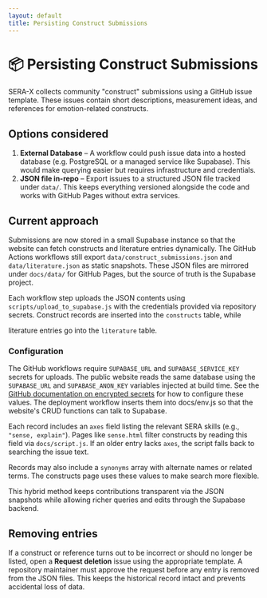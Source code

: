 ```yaml
---
layout: default
title: Persisting Construct Submissions
---
```


# 📦 Persisting Construct Submissions

SERA-X collects community "construct" submissions using a GitHub issue template.
These issues contain short descriptions, measurement ideas, and references for
emotion-related constructs.

## Options considered

1. **External Database** – A workflow could push issue data into a hosted
   database (e.g. PostgreSQL or a managed service like Supabase). This would
   make querying easier but requires infrastructure and credentials.
2. **JSON file in-repo** – Export issues to a structured JSON file tracked under
   `data/`. This keeps everything versioned alongside the code and works with
   GitHub Pages without extra services.

## Current approach

Submissions are now stored in a small Supabase instance so that the website can
fetch constructs and literature entries dynamically. The GitHub Actions
workflows still export `data/construct_submissions.json` and
`data/literature.json` as static snapshots. These JSON files are mirrored under
`docs/data/` for GitHub Pages, but the source of truth is the Supabase project.

Each workflow step uploads the JSON contents using
`scripts/upload_to_supabase.js` with the credentials provided via repository
secrets. Construct records are inserted into the `constructs` table, while

literature entries go into the `literature` table.

### Configuration

The GitHub workflows require `SUPABASE_URL` and `SUPABASE_SERVICE_KEY` secrets
for uploads. The public website reads the same database using the
`SUPABASE_URL` and `SUPABASE_ANON_KEY` variables injected at build time. See the
[GitHub documentation on encrypted secrets](https://docs.github.com/en/actions/security-guides/encrypted-secrets)
for how to configure these values. The deployment workflow inserts them into docs/env.js so that the website's CRUD functions can talk to Supabase.

Each record includes an `axes` field listing the relevant SERA skills
(e.g., `"sense, explain"`). Pages like `sense.html` filter constructs by reading
this field via `docs/script.js`. If an older entry lacks `axes`, the script
falls back to searching the issue text.

Records may also include a `synonyms` array with alternate names or related
terms. The constructs page uses these values to make search more flexible.

This hybrid method keeps contributions transparent via the JSON snapshots while
allowing richer queries and edits through the Supabase backend.

## Removing entries

If a construct or reference turns out to be incorrect or should no longer be
listed, open a **Request deletion** issue using the appropriate template. A
repository maintainer must approve the request before any entry is removed from
the JSON files. This keeps the historical record intact and prevents accidental
loss of data.
